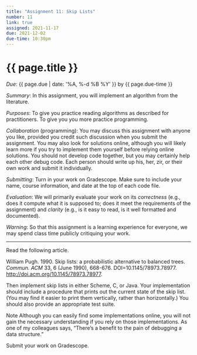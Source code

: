```yaml
---
title: "Assignment 11: Skip Lists"
number: 11
link: true
assigned: 2021-11-17
due: 2021-12-02
due-time: 10:30pm
---
```

# {{ page.title }}

*Due*: {{ page.due | date: '%A, %-d %B %Y' }} by {{ page.due-time }}

*Summary*: In this assignment, you will implement an algorithm from
the literature.

*Purposes*: To give you practice reading algorithms as described for
practitioners.  To give you you more practice programming.

*Collaboration* (programming): You may discuss this assignment with
anyone you like, provided you credit such discussion when you submit
the assignment.  You may also look for solutions online, although
you will likely learn more if you try to implement them yourself
before relying online solutions.  You should not develop code
together, but you may certainly help each other debug code.  Each
person should write up his, her, zir, or their own work and submit
it individually.

*Submitting*: Turn in your work on Gradescope.  Make sure to include
your name, course information, and date at the top of each code
file.

*Evaluation*: We will primarily evaluate your work on its *correctness*
(e.g., does it compute what it is supposed to; does it meet the
requirements of the assignment) and *clarity* (e.g., is it easy to read,
is it well formatted and documented).  

*Warning*: So that this assignment is a learning experience for everyone,
we may spend class time publicly critiquing your work.

---

Read the following article.

William Pugh. 1990. Skip lists: a probabilistic alternative to balanced trees. _Commun. ACM_ 33, 6 (June 1990), 668-676. DOI=10.1145/78973.78977. <http://doi.acm.org/10.1145/78973.78977>.

Then implement skip lists in either Scheme, C, or Java. Your implementation should include a procedure that prints out the current state of the skip list. (You may find it easier to print them vertically, rather than horizontally.) You should also provide an appropriate test suite.

Note Although you can easily find some implementations online, you will not gain the necessary understanding if you rely on those implementations. As one of my colleagues says, “There’s a benefit to the pain of debugging a data structure.”

Submit your work on Gradescope.
